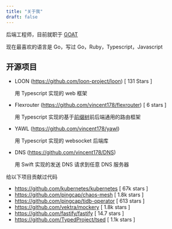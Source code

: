 ```yaml
---
title: "关于我"
draft: false
---
```


后端工程师，目前就职于 [GOAT](https://goat.com)

现在最喜欢的语言是 Go，写过 Go，Ruby，Typescript，Javascript


## 开源项目
* LOON (https://github.com/loon-project/loon) [ 131 Stars ]

  用 Typescript 实现的 web 框架

* Flexrouter (https://github.com/vincent178/flexrouter) [ 6 stars ]

  用 Typescript 实现的基于[前缀树](https://en.wikipedia.org/wiki/Radix_tree)前后端通用的路由框架

* YAWL (https://github.com/vincent178/yawl)

  用 Typescript 实现的 websocket 后端库

* DNS (https://github.com/vincent178/DNS)

  用 Swift 实现的发送 DNS 请求到任意 DNS 服务器

给以下项目贡献过代码
* https://github.com/kubernetes/kubernetes [ 67k stars ]
* https://github.com/pingcap/chaos-mesh [ 1.8k stars ]
* https://github.com/pingcap/tidb-operator [ 613 stars ]
* https://github.com/vektra/mockery [ 1.8k stars ]
* https://github.com/fastify/fastify [ 14.7 stars ]
* https://github.com/TypedProject/tsed [ 1.1k stars ]

